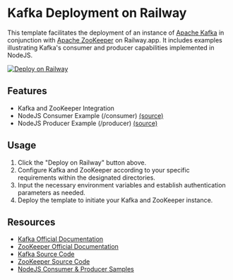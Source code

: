 # Kafka Deployment on Railway

This template facilitates the deployment of an instance of [Apache Kafka](https://kafka.apache.org/) in conjunction with [Apache ZooKeeper](https://zookeeper.apache.org/) on Railway.app. It includes examples illustrating Kafka's consumer and producer capabilities implemented in NodeJS.

[![Deploy on Railway](https://railway.app/button.svg)](https://railway.app/template/)

## Features

- Kafka and ZooKeeper Integration
- NodeJS Consumer Example (/consumer) [(source)](https://github.com/)
- NodeJS Producer Example (/producer) [(source)](https://github.com/)

## Usage

1. Click the "Deploy on Railway" button above.
2. Configure Kafka and ZooKeeper according to your specific requirements within the designated directories.
3. Input the necessary environment variables and establish authentication parameters as needed.
4. Deploy the template to initiate your Kafka and ZooKeeper instance.

## Resources

- [Kafka Official Documentation](https://kafka.apache.org/documentation/)
- [ZooKeeper Official Documentation](https://zookeeper.apache.org/doc/)
- [Kafka Source Code](https://kafka.apache.org/)
- [ZooKeeper Source Code](https://zookeeper.apache.org/)
- [NodeJS Consumer & Producer Samples](https://github.com/your-kafka-samples-path)
